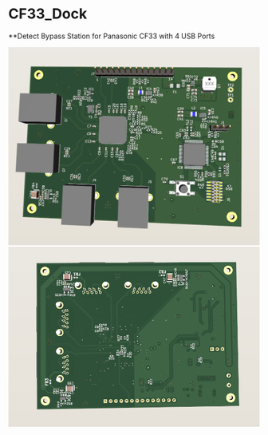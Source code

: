 # CF33_Dock
**Detect Bypass Station for Panasonic CF33 with 4 USB Ports

 ![image info](./img/brd1.png)
 ![image info](./img/brd2.png)
